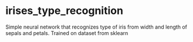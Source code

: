 # irises_type_recognition
Simple neural network that recognizes type of iris from width and length of sepals and petals. Trained on dataset from sklearn
